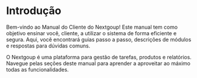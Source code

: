 # Introdução

Bem-vindo ao Manual do Cliente do Nextgoup! Este manual tem como objetivo ensinar você, cliente, a utilizar o sistema de forma eficiente e segura. Aqui, você encontrará guias passo a passo, descrições de módulos e respostas para dúvidas comuns.

O Nextgoup é uma plataforma para gestão de tarefas, produtos e relatórios. Navegue pelas seções deste manual para aprender a aproveitar ao máximo todas as funcionalidades.
